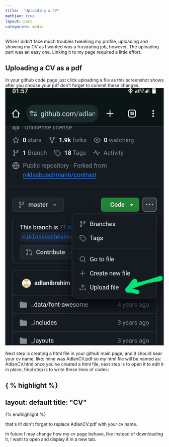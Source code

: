 ```yaml
---
title:  "Uploading a CV"
mathjax: true
layout: post
categories: media
---
```


While I didn't face much troubles tweaking my profile, uploading and showing my CV as I wanted was a frustrating job, however. The uploading part was an easy one. Linking it to my page required a little effort.

## Uploading a CV as a pdf

In your github code page just click uploading a file as this screenshot shows after you choose your pdf don't forget to commit these changes.
![Screenshot](/assets/Screenshot.png)

Next step is creating a html file in your github main page, and it should bear your cv name, like: mine was AdlanCV.pdf so my html file will be named as: AdlanCV.html
once you've created a html file, next step is to open it to edit it in place, final step is to write these lines of codes: 

{ % highlight %}
---
layout: default
title: "CV"
---

<object data="{{ your_website_name.github.io }}{{ site.baseurl }}/AdlanCV.pdf" type="application/pdf"></object>
{% endhighlight %}

that's it! don't forget to replace AdlanCV.pdf with your cv name.

In future I may change how my cv page behave, like instead of downloading it, I want to open and display it in a new tab.
